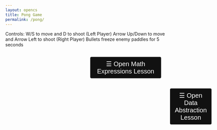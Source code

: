 ```yaml
---
layout: opencs
title: Pong Game
permalink: /pong/
---
```


Controls:
W/S to move and D to shoot (Left Player)
Arrow Up/Down to move and Arrow Left to shoot (Right Player)
Bullets freeze enemy paddles for 5 seconds

<html>
<head>
<meta name="viewport" content="width=device-width, initial-scale=1">
<style>
.sidebar {
  height: 100%;
  width: 0;
  position: fixed;
  z-index: 1;
  top: 0;
  left: 0;
  background-color: #111;
  overflow-x: hidden;
  transition: 0.5s;
  padding-top: 60px;
}
.sidebar a {
  padding: 8px 8px 8px 32px;
  text-decoration: none;
  font-size: 25px;
  color: #818181;
  display: block;
  transition: 0.3s;
}
.sidebar a:hover {
  color: #f1f1f1;
}
.sidebar .closebtn {
  position: absolute;
  top: 0;
  right: 25px;
  font-size: 36px;
  margin-left: 50px;
}
.openbtn {
  font-size: 20px;
  cursor: pointer;
  background-color: #111;
  color: white;
  padding: 10px 15px;
  border: none;
}
.openbtn:hover {
  background-color: #444;
}
#main {
  transition: margin-left .5s;
  padding: 16px;
}
/* On smaller screens, where height is less than 450px, change the style of the sidenav (less padding and a smaller font size) */
@media screen and (max-height: 450px) {
  .sidebar {padding-top: 15px;}
  .sidebar a {font-size: 18px;}
}
</style>
</head>
<body>

<div id="LessonSidebar" class="sidebar">
<div>
<br/>
<h2><b>CS Concept Lesson</b></h2>
<br/>
<h3> Easy Concept: Mathematical Expressions </h3>
<br/>
</div>
<br/>

<b>What Is a Mathematical Expression in Code?</b><br/>
In programming, a mathematical expression is a block of code used to return a mathematical value.
Example:
<br/>
let result = 5 + 3 * 2;
This calculates 5 + (3 × 2) and stores the answer in in the variable "result".
<br/><br/>

<b>Key Operators in JavaScript</b><br/>
<ul>
	<li>Addition: +</li>
	<li>Subtraction: -</li>
	<li>Multiplication: *</li>
	<li>Division: /</li>
	<li>Modulus: %</li>
	<li>Exponent: **</li>
</ul>
<br/>

<b>Variables in Expressions</b><br/>
You can use variables to store values and build expressions:<br/>
let x = 10;<br/>
let y = 3;<br/>
let total = x + y * 2; // total = 10 + (3 × 2) = 16<br/>
<br/>


<b>Order of Operations</b><br/>
Just like in math, JavaScript follows PEMDAS:<br/>
<ol>
	<li>Parentheses</li>
	<li>Exponents</li>
	<li>Multiplication/Division</li>
	<li>Addition/Subtraction</li>
</ol>
<br/>


<h4>Challenge Questions:</h4><br/>

<!-- 🎉 Answer Console with Confetti -->
<h3>🎯 Challenge: What is the out put when you type let 10 * 20 + 5?</h3>
<p>Type your answer below and hit "Check Answer"</p>

<div id="answer-console">
  <input type="text" id="user-answer" placeholder="Your answer..." />
  <button onclick="checkAnswer()">Check Answer</button>
  <p id="feedback"></p>
  <canvas id="confetti-canvas"></canvas>
</div>

<style>
  #answer-console {
    margin-top: 20px;
    padding: 10px;
    background: #222;
    color: #fff;
    font-family: monospace;
    border-radius: 8px;
    position: relative;
  }
  #user-answer {
    width: 60%;
    padding: 8px;
    font-size: 1em;
    background: #333;
    color: #fff;
    border: 1px solid #555;
    border-radius: 4px;
  }
  button {
    padding: 8px 12px;
    margin-left: 10px;
    background: #0f0;
    color: #000;
    border: none;
    border-radius: 4px;
    cursor: pointer;
  }
  #feedback {
    margin-top: 10px;
    font-weight: bold;
  }
  #confetti-canvas {
    position: absolute;
    top: 0;
    left: 0;
    pointer-events: none;
    width: 100%;
    height: 100%;
  }
</style>

<script src="https://cdn.jsdelivr.net/npm/canvas-confetti@1.6.0/dist/confetti.browser.min.js"></script>
<script>
  function checkAnswer() {
    const input = document.getElementById("user-answer").value.trim();
    const feedback = document.getElementById("feedback");
    const correctAnswer = "205";

    if (input === correctAnswer) {
      feedback.textContent = "✅ Correct! You nailed it!";
      feedback.style.color = "#0f0";
      confetti({
        particleCount: 200,
        spread: 95,
        origin: { y: 0.6 }
      });
    } else {
      feedback.textContent = "❌ Try again!";
      feedback.style.color = "#f00";
    }
  }
</script>

<h3>🧪 Experiment: Calculate the Area of a Rectangle</h3>
<p>Type a JavaScript expression that calculates the area using <code>width</code> and <code>height</code>.</p>

<pre><code>let width = 5;
let height = 10;
</code></pre>

<div id="experiment-console">
  <input type="text" id="experiment-input" placeholder="Type your expression..." />
  <button onclick="runExperiment()">Run</button>
  <p id="experiment-feedback"></p>
  <canvas id="experiment-confetti"></canvas>
</div>

<script src="https://cdn.jsdelivr.net/npm/canvas-confetti@1.6.0/dist/confetti.browser.min.js"></script>
<script>
  function runExperiment() {
    const input = document.getElementById("experiment-input").value.trim();
    const feedback = document.getElementById("experiment-feedback");

    try {
      let width = 5;
      let height = 10;
      let result = eval(input);

      if (result === width * height) {
        feedback.textContent = `✅ Correct! Area is ${result}.`;
        feedback.style.color = "#0f0";
        confetti({
          particleCount: 150,
          spread: 70,
          origin: { y: 0.6 }
        });
      } else {
        feedback.textContent = `❌ Hmm... That gives ${result}. Try again!`;
        feedback.style.color = "#f00";
      }
    } catch (err) {
      feedback.textContent = `⚠️ Error: ${err.message}`;
      feedback.style.color = "#ff0";
    }
  }
</script>

<style>
  #experiment-console {
    margin-top: 20px;
    padding: 10px;
    background: #222;
    color: #fff;
    font-family: monospace;
    border-radius: 8px;
    position: relative;
  }
  #experiment-input {
    width: 60%;
    padding: 8px;
    font-size: 1em;
    background: #333;
    color: #fff;
    border: 1px solid #555;
    border-radius: 4px;
  }
  button {
    padding: 8px 12px;
    margin-left: 10px;
    background: #0f0;
    color: #000;
    border: none;
    border-radius: 4px;
    cursor: pointer;
  }
  #experiment-feedback {
    margin-top: 10px;
    font-weight: bold;
  }
  #experiment-confetti {
    position: absolute;
    top: 0;
    left: 0;
    pointer-events: none;
    width: 100%;
    height: 100%;
  }
</style>

<br/><br/>

<h4>Interactive JavaScript Console</h4><br/>

Type a command below and click *Run* to see the result.<br/>

<div id="console-container">
<input type="text" id="console-input" placeholder="Type JavaScript here..." />
<button onclick="runCommand()">Run</button>
<pre id="console-output"></pre>
</div>

<button type="button" onclick="closeNav()" style="padding: 15px 30px; cursor:pointer;">
Close Lesson
</button>
</div>

<div id="main">
  <button class="openbtn" onclick="window.location.href='{{site.baseurl}}/pong-lessons/math';" style="margin-left: 250px">☰ Open Math Expressions Lesson</button>  
</div>

<div id="main">
  <button class="openbtn" onclick="window.location.href='{{site.baseurl}}/pong-lessons/abstraction';" style="margin-left: 500px">☰ Open Data Abstraction Lesson</button>  
</div>

<script>
var sidebarOpen = false;

function triggerNav() {
	if (!sidebarOpen)
	{
		document.getElementById("LessonSidebar").style.width = "700px";
		sidebarOpen = true;
	}
	else
	{
		document.getElementById("LessonSidebar").style.width = "0";
		sidebarOpen = false;
	}
}

function closeNav() {
  document.getElementById("LessonSidebar").style.width = "0";
}
</script>

<script>
  function runCommand() {
    const input = document.getElementById("console-input").value;
    const output = document.getElementById("console-output");
    try {
      const result = eval(input);
      output.textContent = `> ${input}\n${result}`;
    } catch (err) {
      output.textContent = `> ${input}\nError: ${err.message}`;
    }
  }
</script>


<script src="{{site.baseurl}}/hacks/pong/pong.js"></script>
   
</body>
</html> 